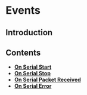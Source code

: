 # Events

## Introduction

## Contents

* [**On Serial Start**](onserialstart.md)
* [**On Serial Stop**](onserialstop.md)
* [**On Serial Packet Received**](onserialpacketreceive.md)
* [**On Serial Error**](onserialerror.md)